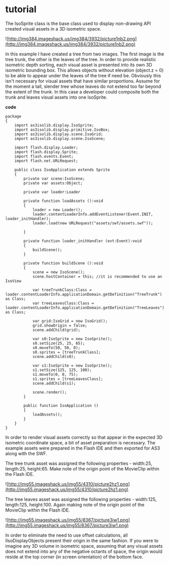 # tutorial #

The IsoSprite class is the base class used to display non-drawing API created visual assets in a 3D isometric space.

![http://img384.imageshack.us/img384/3932/picture1nb2.png](http://img384.imageshack.us/img384/3932/picture1nb2.png)

In this example I have created a tree from two images.  The first image is the tree trunk, the other is the leaves of the tree.  In order to provide realistic isometric depth sorting, each visual asset is presented into its own 3D isometric bounding box.  This allows objects without elevation (object.z = 0) to be able to appear under the leaves of the tree if need be.  Obviously this isn't necessary for visual assets that have similar proportions.  Assume for the moment a tall, slender tree whose leaves do not extend too far beyond the extent of the trunk.  In this case a developer could composite both the trunk and leaves visual assets into one IsoSprite.

**code**
```
package 
{
	import as3isolib.display.IsoSprite;
	import as3isolib.display.primitive.IsoBox;
	import as3isolib.display.scene.IsoGrid;
	import as3isolib.display.scene.IsoScene;
	
	import flash.display.Loader;
	import flash.display.Sprite;
	import flash.events.Event;
	import flash.net.URLRequest;
	
	public class IsoApplication extends Sprite
	{
		private var scene:IsoScene;
		private var assets:Object;
		
		private var loader:Loader
		
		private function loadAssets ():void
		{
			loader = new Loader();
			loader.contentLoaderInfo.addEventListener(Event.INIT, loader_initHandler);
			loader.load(new URLRequest("assets/swf/assets.swf"));
			
		}
		
		private function loader_initHandler (evt:Event):void
		{
			buildScene();
		}
		
		private function buildScene ():void
		{
			scene = new IsoScene();
			scene.hostContainer = this; //it is recommended to use an IsoView
			
			var treeTrunkClass:Class = loader.contentLoaderInfo.applicationDomain.getDefinition("TreeTrunk") as Class;
			var treeLeavesClass:Class = loader.contentLoaderInfo.applicationDomain.getDefinition("TreeLeaves") as Class;
			
			var grid:IsoGrid = new IsoGrid();
			grid.showOrigin = false;
			scene.addChild(grid);
			
			var s0:IsoSprite = new IsoSprite();
			s0.setSize(25, 25, 65);
			s0.moveTo(50, 50, 0);
			s0.sprites = [treeTrunkClass];
			scene.addChild(s0);
			
			var s1:IsoSprite = new IsoSprite();
			s1.setSize(125, 125, 100);
			s1.moveTo(0, 0, 75);
			s1.sprites = [treeLeavesClass];
			scene.addChild(s1);
			
			scene.render();
		}
		
		public function IsoApplication ()
		{
			loadAssets();
		}
	}
}

```

In order to render visual assets correctly so that appear in the expected 3D isometric coordinate space, a bit of asset preparation is necessary.  The example assets were prepared in the Flash IDE and then exported for AS3 along with the SWF.

The tree trunk asset was assigned the following properties - width:25, length:25, height:65.  Make note of the origin point of the MovieClip within the Flash IDE.

![http://img55.imageshack.us/img55/4310/picture2hz1.png](http://img55.imageshack.us/img55/4310/picture2hz1.png)

The tree leaves asset was assigned the following properties - width:125, length:125, height:100.  Again making note of the origin point of the MovieClip within the Flash IDE.

![http://img55.imageshack.us/img55/8367/picture3iw1.png](http://img55.imageshack.us/img55/8367/picture3iw1.png)

In order to eliminate the need to use offset calculations, all IIsoDisplayObjects present their origin in the same fashion.  If you were to imagine any 3D volume in isometric space, assuming that any visual assets does not extend into any of the negative octants of space, the origin would reside at the top corner (in screen orientation) of the bottom face.